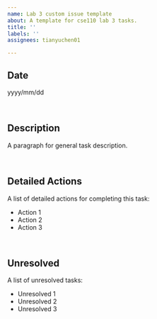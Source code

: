```yaml
---
name: Lab 3 custom issue template
about: A template for cse110 lab 3 tasks.
title: ''
labels: ''
assignees: tianyuchen01

---
```


## Date
yyyy/mm/dd

<br>

## Description
A paragraph for general task description.

<br>

## Detailed Actions
A list of detailed actions for completing this task:
- Action 1
- Action 2
- Action 3

<br>

## Unresolved
A list of unresolved tasks:
- Unresolved 1
- Unresolved 2
- Unresolved 3

<br>
